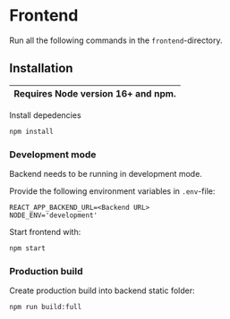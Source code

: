# Frontend
Run all the following commands in the `frontend`-directory.
## Installation
| Requires Node version 16+ and npm. |
|------------------------------------|

Install depedencies
```bash
npm install
```

### Development mode
Backend needs to be running in development mode.

Provide the following environment variables in `.env`-file:
```
REACT_APP_BACKEND_URL=<Backend URL>
NODE_ENV='development'
```
Start frontend with:
```bash
npm start
```

### Production build
Create production build into backend static folder:
```bash
npm run build:full
```
